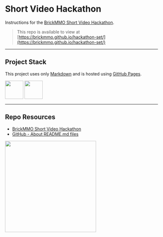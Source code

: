 # Short Video Hackathon

Instructions for the [BrickMMO Short Video Hackathon](https://brickmmo.github.io/hackathon-short/).

> This repo is available to view at  
> [https://brickmmo.github.io/hackathon-set/](https://brickmmo.github.io/hackathon-set/)

---

## Project Stack

This project uses only [Markdown](https://www.markdownguide.org/) and is hosted using [GitHub Pages](https://pages.github.com/).

<img src="https://console.codeadam.ca/api/image/github" width="60"> <img src="https://console.codeadam.ca/api/image/markdown" width="60">

---

## Repo Resources

- [BrickMMO Short Video Hackathon](https://brickmmo.github.io/hackathon-short/)
- [GitHub - About README.md files](https://docs.github.com/en/repositories/managing-your-repositorys-settings-and-features/customizing-your-repository/about-readmes)

<a href="https://brickmmo.com">
<img src="https://brickmmo.com/images/brickmmo-logo-horizontal.jpg" width="300">
</a>

